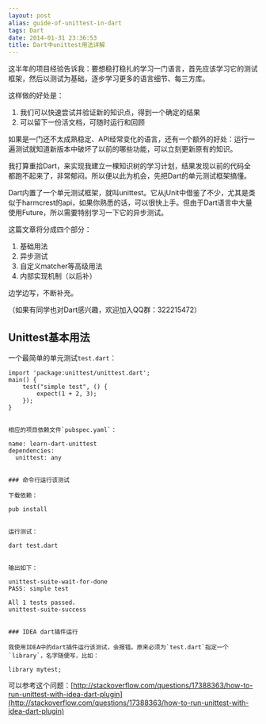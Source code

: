 ```yaml
---
layout: post
alias: guide-of-unittest-in-dart
tags: Dart
date: 2014-01-31 23:36:53
title: Dart中unittest用法详解
---
```


这半年的项目经验告诉我：要想稳打稳扎的学习一门语言，首先应该学习它的测试框架，然后以测试为基础，逐步学习更多的语言细节、每三方库。

这样做的好处是：

1.  我们可以快速尝试并验证新的知识点，得到一个确定的结果
2.  可以留下一份活文档，可随时运行和回顾

如果是一门还不太成熟稳定、API经常变化的语言，还有一个额外的好处：运行一遍测试就知道新版本中破坏了以前的哪些功能，可以立刻更新原有的知识。

我打算重拾Dart，来实现我建立一棵知识树的学习计划，结果发现以前的代码全都跑不起来了，非常郁闷。所以便以此为机会，先把Dart的单元测试框架搞懂。

Dart内置了一个单元测试框架，就叫unittest。它从jUnit中借鉴了不少，尤其是类似于harmcrest的api，如果你熟悉的话，可以很快上手。但由于Dart语言中大量使用Future，所以需要特别学习一下它的异步测试。

这篇文章将分成四个部分：

1.  基础用法
2.  异步测试
3.  自定义matcher等高级用法
4.  内部实现机制（以后补）

边学边写，不断补充。

（如果有同学也对Dart感兴趣，欢迎加入QQ群：322215472）

## Unittest基本用法

一个最简单的单元测试`test.dart`：

    import 'package:unittest/unittest.dart';
    main() {
        test("simple test", () {
            expect(1 + 2, 3);
        });
    }
    

    相应的项目依赖文件`pubspec.yaml`：

    name: learn-dart-unittest
    dependencies:
      unittest: any
    

    ### 命令行运行该测试

    下载依赖：

    pub install
    

    运行测试：

    dart test.dart
    

    输出如下：

    unittest-suite-wait-for-done
    PASS: simple test

    All 1 tests passed.
    unittest-suite-success
    

    ### IDEA dart插件运行

    我使用IDEA中的dart插件运行该测试，会报错。原来必须为`test.dart`指定一个`library`，名字随便写，比如：

    library mytest;

可以参考这个问题：[http://stackoverflow.com/questions/17388363/how-to-run-unittest-with-idea-dart-plugin](http://stackoverflow.com/questions/17388363/how-to-run-unittest-with-idea-dart-plugin)
